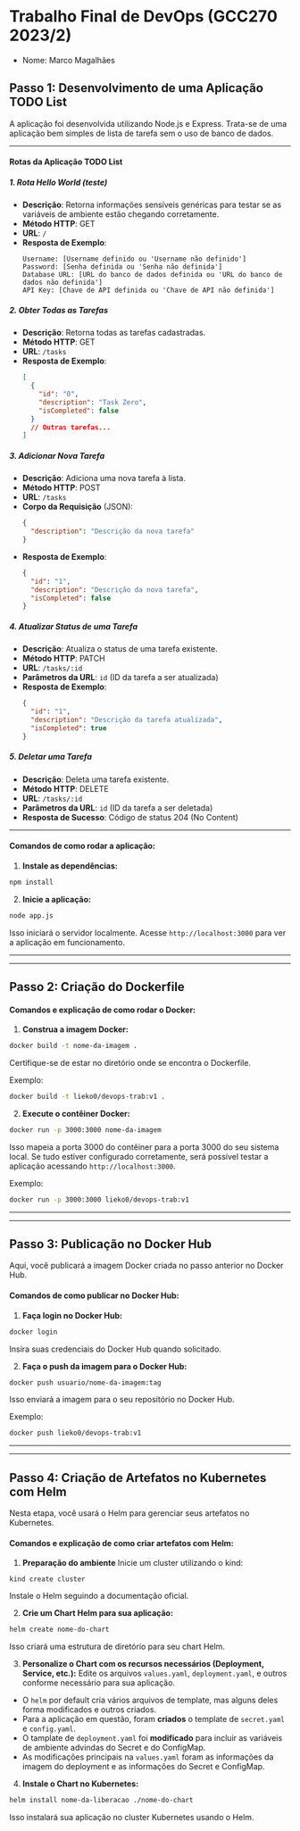 # Trabalho Final de DevOps (GCC270 2023/2)
- Nome: Marco Magalhães
## Passo 1: Desenvolvimento de uma Aplicação TODO List

A aplicação foi desenvolvida utilizando Node.js e Express. Trata-se de uma aplicação bem simples de lista de tarefa sem o uso de banco de dados.  

---
#### Rotas da Aplicação TODO List

##### 1. Rota Hello World (teste)
- **Descrição**: Retorna informações sensíveis genéricas para testar se as variáveis de ambiente estão chegando corretamente.
- **Método HTTP**: GET
- **URL**: `/`
- **Resposta de Exemplo**:
  ```plaintext
  Username: [Username definido ou 'Username não definido']
  Password: [Senha definida ou 'Senha não definida']
  Database URL: [URL do banco de dados definida ou 'URL do banco de dados não definida']
  API Key: [Chave de API definida ou 'Chave de API não definida']
  ```
##### 2. Obter Todas as Tarefas
- **Descrição**: Retorna todas as tarefas cadastradas.
- **Método HTTP**: GET
- **URL**: `/tasks`
- **Resposta de Exemplo**:
  ```json
  [
    {
      "id": "0",
      "description": "Task Zero",
      "isCompleted": false
    }
    // Outras tarefas...
  ]
  ```
##### 3. Adicionar Nova Tarefa
- **Descrição**: Adiciona uma nova tarefa à lista.
- **Método HTTP**: POST
- **URL**: `/tasks`
- **Corpo da Requisição** (JSON):
  ```json
  {
    "description": "Descrição da nova tarefa"
  }
  ```
- **Resposta de Exemplo**:
  ```json
  {
    "id": "1",
    "description": "Descrição da nova tarefa",
    "isCompleted": false
  }
  ```
##### 4. Atualizar Status de uma Tarefa
- **Descrição**: Atualiza o status de uma tarefa existente.
- **Método HTTP**: PATCH
- **URL**: `/tasks/:id`
- **Parâmetros da URL**: `id` (ID da tarefa a ser atualizada)
- **Resposta de Exemplo**:
  ```json
  {
    "id": "1",
    "description": "Descrição da tarefa atualizada",
    "isCompleted": true
  }
  ```
##### 5. Deletar uma Tarefa
- **Descrição**: Deleta uma tarefa existente.
- **Método HTTP**: DELETE
- **URL**: `/tasks/:id`
- **Parâmetros da URL**: `id` (ID da tarefa a ser deletada)
- **Resposta de Sucesso**: Código de status 204 (No Content)
---
#### Comandos de como rodar a aplicação:

1. **Instale as dependências:**
``` bash
npm install
```
2. **Inicie a aplicação:**
``` bash
node app.js
```
Isso iniciará o servidor localmente. Acesse `http://localhost:3000` para ver a aplicação em funcionamento.

---
---
## Passo 2: Criação do Dockerfile

#### Comandos e explicação de como rodar o Docker:

1. **Construa a imagem Docker:**

``` bash
docker build -t nome-da-imagem .
```
Certifique-se de estar no diretório onde se encontra o Dockerfile.

Exemplo:
``` bash
docker build -t lieko0/devops-trab:v1 .
```

2. **Execute o contêiner Docker:**
``` bash
docker run -p 3000:3000 nome-da-imagem
```
Isso mapeia a porta 3000 do contêiner para a porta 3000 do seu sistema local.
Se tudo estiver configurado corretamente, será possível testar a aplicação acessando `http://localhost:3000`.

Exemplo:
``` bash
docker run -p 3000:3000 lieko0/devops-trab:v1
```
---
---
## Passo 3: Publicação no Docker Hub

Aqui, você publicará a imagem Docker criada no passo anterior no Docker Hub.

#### Comandos de como publicar no Docker Hub:

1. **Faça login no Docker Hub:**
``` bash
docker login
```      
Insira suas credenciais do Docker Hub quando solicitado.

2. **Faça o push da imagem para o Docker Hub:**

``` bash
docker push usuario/nome-da-imagem:tag
```
Isso enviará a imagem para o seu repositório no Docker Hub.

Exemplo:
``` bash
docker push lieko0/devops-trab:v1
```

---
---
## Passo 4: Criação de Artefatos no Kubernetes com Helm

Nesta etapa, você usará o Helm para gerenciar seus artefatos no Kubernetes.

#### Comandos e explicação de como criar artefatos com Helm:

1. **Preparação do ambiente**
Inicie um cluster utilizando o kind:
``` shell
kind create cluster
```
Instale o Helm seguindo a documentação oficial.

2. **Crie um Chart Helm para sua aplicação:**
``` bash
helm create nome-do-chart
```
Isso criará uma estrutura de diretório para seu chart Helm.

3. **Personalize o Chart com os recursos necessários (Deployment, Service, etc.):** Edite os arquivos `values.yaml`, `deployment.yaml`, e outros conforme necessário para sua aplicação.
- O `helm` por default cria vários arquivos de template, mas alguns deles forma modificados e outros criados.
- Para a aplicação em questão, foram **criados** o template de `secret.yaml` e `config.yaml`.
- O tamplate de `deployment.yaml` foi **modificado** para incluir as variáveis de ambiente advindas do Secret e do ConfigMap.
- As modificações principais na `values.yaml` foram as informações da imagem do deployment e as informações do Secret e ConfigMap.

4. **Instale o Chart no Kubernetes:**
``` bash
helm install nome-da-liberacao ./nome-do-chart
```
Isso instalará sua aplicação no cluster Kubernetes usando o Helm.
